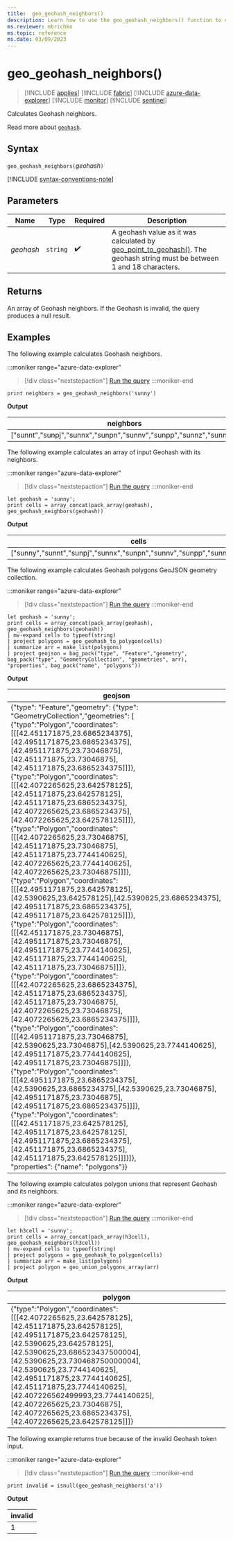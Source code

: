 ```yaml
---
title:  geo_geohash_neighbors()
description: Learn how to use the geo_geohash_neighbors() function to calculate geohash neighbors.
ms.reviewer: mbrichko
ms.topic: reference
ms.date: 03/09/2023
---
```

# geo_geohash_neighbors()

> [!INCLUDE [applies](../includes/applies-to-version/applies.md)] [!INCLUDE [fabric](../includes/applies-to-version/fabric.md)] [!INCLUDE [azure-data-explorer](../includes/applies-to-version/azure-data-explorer.md)] [!INCLUDE [monitor](../includes/applies-to-version/monitor.md)] [!INCLUDE [sentinel](../includes/applies-to-version/sentinel.md)]

Calculates Geohash neighbors.

Read more about [`geohash`](https://en.wikipedia.org/wiki/Geohash).  

## Syntax

`geo_geohash_neighbors(`*geohash*`)`

[!INCLUDE [syntax-conventions-note](../includes/syntax-conventions-note.md)]

## Parameters

|Name|Type|Required|Description|
|--|--|--|--|
| *geohash* | `string` |  :heavy_check_mark: | A geohash value as it was calculated by [geo_point_to_geohash()](geo-point-to-geohash-function.md). The geohash string must be between 1 and 18 characters.|

## Returns

An array of Geohash neighbors. If the Geohash is invalid, the query produces a null result.

## Examples

The following example calculates Geohash neighbors.

:::moniker range="azure-data-explorer"
> [!div class="nextstepaction"]
> <a href="https://dataexplorer.azure.com/clusters/help/databases/Samples?query=H4sIAAAAAAAAAysoyswrUchLzUzPSMovKlawVUhPzY8H4ozE4ox4uLiGenFpXl6luiYAmib90DAAAAA=" target="_blank">Run the query</a>
:::moniker-end

```kusto
print neighbors = geo_geohash_neighbors('sunny')
```

**Output**

|neighbors|
|---|
|["sunnt","sunpj","sunnx","sunpn","sunnv","sunpp","sunnz","sunnw"]|

The following example calculates an array of input Geohash with its neighbors.

:::moniker range="azure-data-explorer"
> [!div class="nextstepaction"]
> <a href="https://dataexplorer.azure.com/clusters/help/databases/Samples?query=H4sIAAAAAAAAA8tJLVFIT83PSCzOULBVUC8uzcurVLfmKijKzCtRSE7NySkGCicWFSVWxifn5yUnlmgUJCZnx4NFNKAaNXVARsRDefF5qZnpGUn5RcVweU0AMyi9o2YAAAA=" target="_blank">Run the query</a>
:::moniker-end

```kusto
let geohash = 'sunny';
print cells = array_concat(pack_array(geohash), geo_geohash_neighbors(geohash))
```

**Output**

|cells|
|---|
|["sunny","sunnt","sunpj","sunnx","sunpn","sunnv","sunpp","sunnz","sunnw"]|

The following example calculates Geohash polygons GeoJSON geometry collection.

:::moniker range="azure-data-explorer"
> [!div class="nextstepaction"]
> <a href="https://dataexplorer.azure.com/clusters/help/databases/Samples?query=H4sIAAAAAAAAA2WQwU5EIQxF9/MVhM3wkvELjCsT/QzSwcpjBiiBPiPGj7c8USdxR29vT2+JyMojrdBW9aCObcu5H+8PpYbMymGMTWSoFbp1lB2wKeCudlfMHFxOA2FnZTMGv56ptt/+cvhU6e0O3wvkl0llUtwL0qtpLMv88JRKF3SsCsXuKY/Vt2AmOztmZ4yRtqUENXzgCCn+BFe0MTTJOSG3YCFdGmXxncHbcYnRI4U+Kf2EwFuVpxZXQq5d1P+259l8pBgFGSgPdY4EbFJJEvkSLUsLVv7W/kAZ0g76yaeX5QvXq2jehQEAAA==" target="_blank">Run the query</a>
:::moniker-end

```kusto
let geohash = 'sunny';
print cells = array_concat(pack_array(geohash), geo_geohash_neighbors(geohash))
| mv-expand cells to typeof(string)
| project polygons = geo_geohash_to_polygon(cells)
| summarize arr = make_list(polygons)
| project geojson = bag_pack("type", "Feature","geometry", bag_pack("type", "GeometryCollection", "geometries", arr), "properties", bag_pack("name", "polygons"))
```

**Output**

|geojson|
|---|
|{"type": "Feature","geometry": {"type": "GeometryCollection","geometries": [<br>  {"type":"Polygon","coordinates":[[[42.451171875,23.6865234375],[42.4951171875,23.6865234375],[42.4951171875,23.73046875],[42.451171875,23.73046875],[42.451171875,23.6865234375]]]},<br>  {"type":"Polygon","coordinates":[[[42.4072265625,23.642578125],[42.451171875,23.642578125],[42.451171875,23.6865234375],[42.4072265625,23.6865234375],[42.4072265625,23.642578125]]]},<br>  {"type":"Polygon","coordinates":[[[42.4072265625,23.73046875],[42.451171875,23.73046875],[42.451171875,23.7744140625],[42.4072265625,23.7744140625],[42.4072265625,23.73046875]]]},<br>  {"type":"Polygon","coordinates":[[[42.4951171875,23.642578125],[42.5390625,23.642578125],[42.5390625,23.6865234375],[42.4951171875,23.6865234375],[42.4951171875,23.642578125]]]},<br>  {"type":"Polygon","coordinates":[[[42.451171875,23.73046875],[42.4951171875,23.73046875],[42.4951171875,23.7744140625],[42.451171875,23.7744140625],[42.451171875,23.73046875]]]},<br>  {"type":"Polygon","coordinates":[[[42.4072265625,23.6865234375],[42.451171875,23.6865234375],[42.451171875,23.73046875],[42.4072265625,23.73046875],[42.4072265625,23.6865234375]]]},<br>  {"type":"Polygon","coordinates":[[[42.4951171875,23.73046875],[42.5390625,23.73046875],[42.5390625,23.7744140625],[42.4951171875,23.7744140625],[42.4951171875,23.73046875]]]},<br>  {"type":"Polygon","coordinates":[[[42.4951171875,23.6865234375],[42.5390625,23.6865234375],[42.5390625,23.73046875],[42.4951171875,23.73046875],[42.4951171875,23.6865234375]]]},<br>  {"type":"Polygon","coordinates":[[[42.451171875,23.642578125],[42.4951171875,23.642578125],[42.4951171875,23.6865234375],[42.451171875,23.6865234375],[42.451171875,23.642578125]]]}]},<br>  "properties": {"name": "polygons"}}|

The following example calculates polygon unions that represent Geohash and its neighbors.

:::moniker range="azure-data-explorer"
> [!div class="nextstepaction"]
> <a href="https://dataexplorer.azure.com/clusters/help/databases/Samples?query=H4sIAAAAAAAAA22PQQ4CIQxF956C3TCJrlwaz0IQK+AwLYGOEePhhZFJXLhoF7/977cBWLijgRDEWQx5QSzDaReTRxZNzVXWKemiDKHRLKM2k1oV+fWNe2GBVC2ns1MI3roLpbyNx91bzI8DPKPGa2cyCS4R6CYz1yjbdmKiOxgWkUKxhC34l8uk+kSujGbJyzzr5F/QTqz7s55ABZ/rlR3yB9y5C3rCDZn7R7WPH3yyyNkSAQAA" target="_blank">Run the query</a>
:::moniker-end

```kusto
let h3cell = 'sunny';
print cells = array_concat(pack_array(h3cell), geo_geohash_neighbors(h3cell))
| mv-expand cells to typeof(string)
| project polygons = geo_geohash_to_polygon(cells)
| summarize arr = make_list(polygons)
| project polygon = geo_union_polygons_array(arr)
```

**Output**

|polygon|
|---|
|{"type":"Polygon","coordinates":[[[42.4072265625,23.642578125],[42.451171875,23.642578125],[42.4951171875,23.642578125],[42.5390625,23.642578125],[42.5390625,23.686523437500004],[42.5390625,23.730468750000004],[42.5390625,23.7744140625],[42.4951171875,23.7744140625],[42.451171875,23.7744140625],[42.407226562499993,23.7744140625],[42.4072265625,23.73046875],[42.4072265625,23.6865234375],[42.4072265625,23.642578125]]]}|

The following example returns true because of the invalid Geohash token input.

:::moniker range="azure-data-explorer"
> [!div class="nextstepaction"]
> <a href="https://dataexplorer.azure.com/clusters/help/databases/Samples?query=H4sIAAAAAAAAAysoyswrUcjMK0vMyUxRsFXILM4rzcnRSE/NjwfijMTijPi81Mz0jKT8omIN9UR1TU0AbJVClTIAAAA=" target="_blank">Run the query</a>
:::moniker-end

```kusto
print invalid = isnull(geo_geohash_neighbors('a'))
```

**Output**

|invalid|
|---|
|1|
